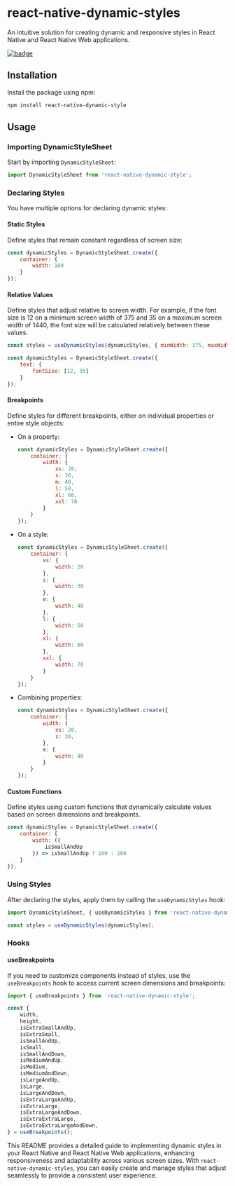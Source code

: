 # react-native-dynamic-styles

An intuitive solution for creating dynamic and responsive styles in React Native and React Native Web applications.

[![badge](https://img.shields.io/npm/v/react-native-dynamic-style.svg)](https://www.npmjs.com/package/react-native-dynamic-style) 

## Installation

Install the package using npm:
```bash
npm install react-native-dynamic-style
```

## Usage

### Importing DynamicStyleSheet

Start by importing `DynamicStyleSheet`:
```javascript
import DynamicStyleSheet from 'react-native-dynamic-style';
```

### Declaring Styles

You have multiple options for declaring dynamic styles:

#### Static Styles
Define styles that remain constant regardless of screen size:
```javascript
const dynamicStyles = DynamicStyleSheet.create({
    container: {
        width: 100
    }
});
```

#### Relative Values
Define styles that adjust relative to screen width. For example, if the font size is 12 on a minimum screen width of 375 and 35 on a maximum screen width of 1440, the font size will be calculated relatively between these values.

```javascript
const styles = useDynamicStyles(dynamicStyles, { minWidth: 375, maxWidth: 1440 });

const dynamicStyles = DynamicStyleSheet.create({
    text: {
        fontSize: [12, 35]
    }
});
```

#### Breakpoints
Define styles for different breakpoints, either on individual properties or entire style objects:

- On a property:
    ```javascript
    const dynamicStyles = DynamicStyleSheet.create({
        container: {
            width: {
                xs: 20,
                s: 30,
                m: 40,
                l: 50,
                xl: 60,
                xxl: 70
            }
        }
    });
    ```
- On a style:
    ```javascript
    const dynamicStyles = DynamicStyleSheet.create({
        container: {
            xs: {
                width: 20
            },
            s: {
                width: 30
            },
            m: {
                width: 40
            },
            l: {
                width: 50
            },
            xl: {
                width: 60
            },
            xxl: {
                width: 70
            }
        }
    });
    ```
- Combining properties:
    ```javascript
    const dynamicStyles = DynamicStyleSheet.create({
        container: {
            width: {
                xs: 20,
                s: 30,
            },
            m: {
                width: 40
            }
        }
    });
    ```

#### Custom Functions
Define styles using custom functions that dynamically calculate values based on screen dimensions and breakpoints.

```javascript
const dynamicStyles = DynamicStyleSheet.create({
    container: {
        width: ({
            isSmallAndUp
        }) => isSmallAndUp ? 100 : 200
    }
});
```

### Using Styles

After declaring the styles, apply them by calling the `useDynamicStyles` hook:
```javascript
import DynamicStyleSheet, { useDynamicStyles } from 'react-native-dynamic-style';

const styles = useDynamicStyles(dynamicStyles);
```

### Hooks

#### useBreakpoints
If you need to customize components instead of styles, use the `useBreakpoints` hook to access current screen dimensions and breakpoints:

```javascript
import { useBreakpoints } from 'react-native-dynamic-style';

const {
    width,
    height,
    isExtraSmallAndUp,
    isExtraSmall,
    isSmallAndUp,
    isSmall,
    isSmallAndDown,
    isMediumAndUp,
    isMedium,
    isMediumAndDown,
    isLargeAndUp,
    isLarge,
    isLargeAndDown,
    isExtraLargeAndUp,
    isExtraLarge,
    isExtraLargeAndDown,
    isExtraExtraLarge,
    isExtraExtraLargeAndDown,
} = useBreakpoints();
```

This README provides a detailed guide to implementing dynamic styles in your React Native and React Native Web applications, enhancing responsiveness and adaptability across various screen sizes. With `react-native-dynamic-styles`, you can easily create and manage styles that adjust seamlessly to provide a consistent user experience.
